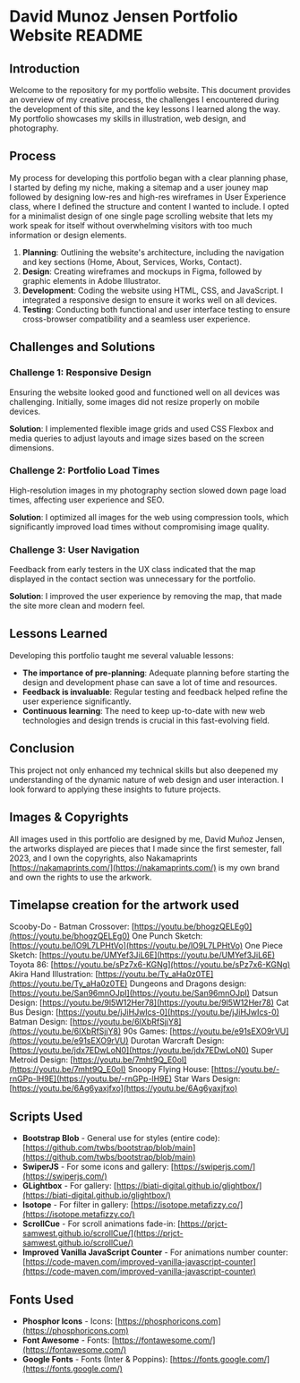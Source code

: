 
# David Munoz Jensen Portfolio Website README

## Introduction
Welcome to the repository for my portfolio website. This document provides an overview of my creative process, the challenges I encountered during the development of this site, and the key lessons I learned along the way. My portfolio showcases my skills in illustration, web design, and photography.

## Process
My process for developing this portfolio began with a clear planning phase, I started by defing my niche, making a sitemap and a user jouney map followed by designing low-res and high-res wireframes in User Experience class, where I defined the structure and content I wanted to include. I opted for a minimalist design of one single page scrolling website that lets my work speak for itself without overwhelming visitors with too much information or design elements.

1. **Planning**: Outlining the website's architecture, including the navigation and key sections (Home, About, Services, Works, Contact).
2. **Design**: Creating wireframes and mockups in Figma, followed by graphic elements in Adobe Illustrator.
3. **Development**: Coding the website using HTML, CSS, and JavaScript. I integrated a responsive design to ensure it works well on all devices.
4. **Testing**: Conducting both functional and user interface testing to ensure cross-browser compatibility and a seamless user experience.

## Challenges and Solutions
### Challenge 1: Responsive Design
Ensuring the website looked good and functioned well on all devices was challenging. Initially, some images did not resize properly on mobile devices.

**Solution**: I implemented flexible image grids and used CSS Flexbox and media queries to adjust layouts and image sizes based on the screen dimensions.

### Challenge 2: Portfolio Load Times
High-resolution images in my photography section slowed down page load times, affecting user experience and SEO.

**Solution**: I optimized all images for the web using compression tools, which significantly improved load times without compromising image quality.

### Challenge 3: User Navigation
Feedback from early testers in the UX class indicated that the map displayed in the contact section was unnecessary for the portfolio.

**Solution**: I improved the user experience by removing the map, that made the site more clean and modern feel.

## Lessons Learned
Developing this portfolio taught me several valuable lessons:
- **The importance of pre-planning**: Adequate planning before starting the design and development phase can save a lot of time and resources.
- **Feedback is invaluable**: Regular testing and feedback helped refine the user experience significantly.
- **Continuous learning**: The need to keep up-to-date with new web technologies and design trends is crucial in this fast-evolving field.

## Conclusion
This project not only enhanced my technical skills but also deepened my understanding of the dynamic nature of web design and user interaction. I look forward to applying these insights to future projects.

## Images & Copyrights
All images used in this portfolio are designed by me, David Muñoz Jensen, the artworks displayed are pieces that I made since the first semester, fall 2023, and I own the copyrights, also Nakamaprints [https://nakamaprints.com/](https://nakamaprints.com/) is my own brand and own the rights to use the arkwork.

## Timelapse creation for the artwork used

Scooby-Do - Batman Crossover: [https://youtu.be/bhogzQELEg0](https://youtu.be/bhogzQELEg0)
One Punch Sketch: [https://youtu.be/lO9L7LPHtVo](https://youtu.be/lO9L7LPHtVo)
One Piece Sketch: [https://youtu.be/UMYef3JiL6E](https://youtu.be/UMYef3JiL6E)
Toyota 86: [https://youtu.be/sPz7x6-KGNg](https://youtu.be/sPz7x6-KGNg)
Akira Hand Illustration: [https://youtu.be/Ty_aHa0z0TE](https://youtu.be/Ty_aHa0z0TE)
Dungeons and Dragons design: [https://youtu.be/San96mnOJpI](https://youtu.be/San96mnOJpI)
Datsun Design: [https://youtu.be/9l5W12Her78](https://youtu.be/9l5W12Her78)
Cat Bus Design: [https://youtu.be/jJiHJwIcs-0](https://youtu.be/jJiHJwIcs-0)
Batman Design: [https://youtu.be/6IXbRfSjjY8](https://youtu.be/6IXbRfSjjY8)
90s Games: [https://youtu.be/e91sEXO9rVU](https://youtu.be/e91sEXO9rVU)
Durotan Warcraft Design: [https://youtu.be/jdx7EDwLoN0](https://youtu.be/jdx7EDwLoN0)
Super Metroid Design: [https://youtu.be/7mht9Q_E0oI](https://youtu.be/7mht9Q_E0oI)
Snoopy Flying House: [https://youtu.be/-rnGPp-lH9E](https://youtu.be/-rnGPp-lH9E)
Star Wars Design: [https://youtu.be/6Ag6yaxjfxo](https://youtu.be/6Ag6yaxjfxo)

## Scripts Used

- **Bootstrap Blob** - General use for styles (entire code): [https://github.com/twbs/bootstrap/blob/main](https://github.com/twbs/bootstrap/blob/main) 
- **SwiperJS** - For some icons and gallery: [https://swiperjs.com/](https://swiperjs.com/)
- **GLightbox** - For gallery: [https://biati-digital.github.io/glightbox/](https://biati-digital.github.io/glightbox/)
- **Isotope** - For filter in gallery: [https://isotope.metafizzy.co/](https://isotope.metafizzy.co/)
- **ScrollCue** - For scroll animations fade-in: [https://prjct-samwest.github.io/scrollCue/](https://prjct-samwest.github.io/scrollCue/)
- **Improved Vanilla JavaScript Counter** - For animations number counter: [https://code-maven.com/improved-vanilla-javascript-counter](https://code-maven.com/improved-vanilla-javascript-counter)



## Fonts Used

- **Phosphor Icons** - Icons: [https://phosphoricons.com](https://phosphoricons.com)
- **Font Awesome** - Fonts: [https://fontawesome.com/](https://fontawesome.com/)
- **Google Fonts** - Fonts (Inter & Poppins): [https://fonts.google.com/](https://fonts.google.com/)



